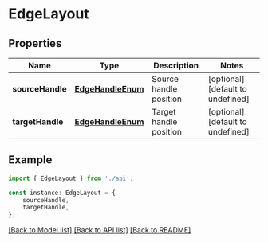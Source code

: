 # EdgeLayout


## Properties

Name | Type | Description | Notes
------------ | ------------- | ------------- | -------------
**sourceHandle** | [**EdgeHandleEnum**](EdgeHandleEnum.md) | Source handle position | [optional] [default to undefined]
**targetHandle** | [**EdgeHandleEnum**](EdgeHandleEnum.md) | Target handle position | [optional] [default to undefined]

## Example

```typescript
import { EdgeLayout } from './api';

const instance: EdgeLayout = {
    sourceHandle,
    targetHandle,
};
```

[[Back to Model list]](../README.md#documentation-for-models) [[Back to API list]](../README.md#documentation-for-api-endpoints) [[Back to README]](../README.md)
